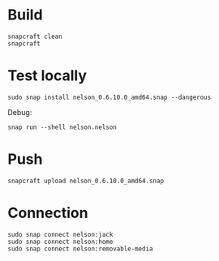 # Build

```
snapcraft clean
snapcraft
```

# Test locally

```
sudo snap install nelson_0.6.10.0_amd64.snap --dangerous
```

Debug:

```
snap run --shell nelson.nelson
```

# Push

```
snapcraft upload nelson_0.6.10.0_amd64.snap
```

# Connection

```
sudo snap connect nelson:jack
sudo snap connect nelson:home
sudo snap connect nelson:removable-media
```
